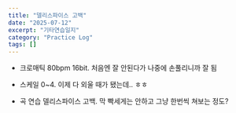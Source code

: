 ```yaml
---
title: "델리스파이스 고백"
date: "2025-07-12"
excerpt: "기타연습일지"
category: "Practice Log"
tags: []
---
```



- 크로매틱
80bpm 16bit. 처음엔 잘 안된다가 나중에 손풀리니까 잘 됨

- 스케일
0~4. 이제 다 외울 때가 됐는데.. ㅎㅎ

- 곡 연습
델리스파이스 고백. 막 빡세게는 안하고 그냥 한번씩 쳐보는 정도?

